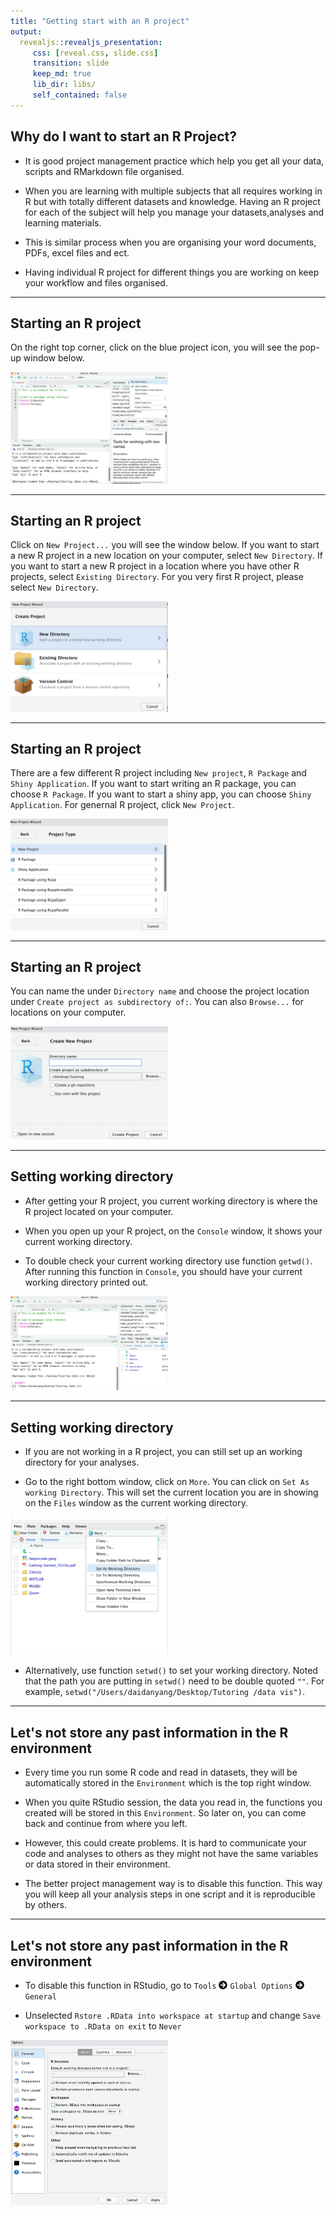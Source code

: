```yaml
---
title: "Getting start with an R project"
output:
  revealjs::revealjs_presentation:
     css: [reveal.css, slide.css]
     transition: slide
     keep_md: true
     lib_dir: libs/
     self_contained: false
---
```




## Why do I want to start an R Project? 

* It is good project management practice which help you get all your data, scripts and RMarkdown file organised. 

* When you are learning with multiple subjects that all requires working in R but with totally different datasets and knowledge. Having an R project for each of the subject will help you manage your datasets,analyses and learning materials. 

* This is similar process when you are organising your word documents, PDFs, excel files and ect. 

* Having individual R project for different things you are working on keep your workflow and files organised. 

---

## Starting an R project 

On the right top corner, click on the blue project icon, you will see the pop-up window below.  

<img src="images/chapter4/project_1.png" width="50%" />

---

## Starting an R project 

Click on `New Project...` you will see the window below. If you want to start a new R project in a new location on your computer, select `New Directory`. If you want to start a new R project in a location where you have other R projects, select `Existing Directory`. For you very first R project, please select `New Directory`. 

<img src="images/chapter4/project_2.png" width="50%" />

---

## Starting an R project 

There are a few different R project including `New project`, `R Package` and `Shiny Application`. If you want to start writing an R package, you can choose `R Package`. If you want to start a shiny app, you can choose `Shiny Application`. For genernal R project, click `New Project`. 

<img src="images/chapter4/project_3.png" width="50%" />

---

## Starting an R project 

You can name the under `Directory name` and choose the project location under `Create project as subdirectory of:`. You can also `Browse...` for locations on your computer. 

<img src="images/chapter4/project_4.png" width="50%" />

---

## Setting working directory 

* After getting your R project, you current working directory is where the R project located on your computer.

* When you open up your R project, on the `Console` window, it shows your current working directory. 

* To double check your current working directory use function `getwd()`. After running this function in `Console`, you should have your current working directory printed out. 


<img src="images/chapter4/getwd.png" width="50%" />

---

## Setting working directory 

* If you are not working in a R project, you can still set up an working directory for your analyses. 

* Go to the right bottom window, click on `More`. You can click on `Set As working Directory`. This will set the current location you are in showing on the `Files` window as the current working directory.   

<img src="images/chapter4/RStudo_setwd.png" width="50%" />

* Alternatively, use function `setwd()` to set your working directory. Noted that the path you are putting in `setwd()` need to be double quoted `""`. For example, `setwd("/Users/daidanyang/Desktop/Tutoring /data vis")`. 

--- 

## Let's not store any past information in the R environment 

* Every time you run some R code and read in datasets, they will be automatically stored in the `Environment` which is the top right window. 

* When you quite RStudio session, the data you read in, the functions you created will be stored in this `Environment`. So later on, you can come back and continue from where you left. 

* However, this could create problems. It is hard to communicate your code and analyses to others as they might not have the same variables or data stored in their environment. 

* The better project management way is to disable this function. This way you will keep all your analysis steps in one script and it is reproducible by others. 


---

## Let's not store any past information in the R environment 

* To disable this function in RStudio, go to `Tools`  <svg viewBox="0 0 512 512" style="height:1em;position:relative;display:inline-block;top:.1em;" xmlns="http://www.w3.org/2000/svg">  <path d="M256 8c137 0 248 111 248 248S393 504 256 504 8 393 8 256 119 8 256 8zm-28.9 143.6l75.5 72.4H120c-13.3 0-24 10.7-24 24v16c0 13.3 10.7 24 24 24h182.6l-75.5 72.4c-9.7 9.3-9.9 24.8-.4 34.3l11 10.9c9.4 9.4 24.6 9.4 33.9 0L404.3 273c9.4-9.4 9.4-24.6 0-33.9L271.6 106.3c-9.4-9.4-24.6-9.4-33.9 0l-11 10.9c-9.5 9.6-9.3 25.1.4 34.4z"></path></svg>  `Global Options` <svg viewBox="0 0 512 512" style="height:1em;position:relative;display:inline-block;top:.1em;" xmlns="http://www.w3.org/2000/svg">  <path d="M256 8c137 0 248 111 248 248S393 504 256 504 8 393 8 256 119 8 256 8zm-28.9 143.6l75.5 72.4H120c-13.3 0-24 10.7-24 24v16c0 13.3 10.7 24 24 24h182.6l-75.5 72.4c-9.7 9.3-9.9 24.8-.4 34.3l11 10.9c9.4 9.4 24.6 9.4 33.9 0L404.3 273c9.4-9.4 9.4-24.6 0-33.9L271.6 106.3c-9.4-9.4-24.6-9.4-33.9 0l-11 10.9c-9.5 9.6-9.3 25.1.4 34.4z"></path></svg>  `General` 

* Unselected `Rstore .RData into workspace at startup` and change `Save workspace to .RData on exit` to `Never`

<img src="images/chapter4/disable_store.png" width="50%" />




